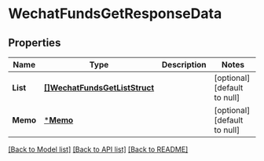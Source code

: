 # WechatFundsGetResponseData

## Properties
Name | Type | Description | Notes
------------ | ------------- | ------------- | -------------
**List** | [**[]WechatFundsGetListStruct**](WechatFundsGetListStruct.md) |  | [optional] [default to null]
**Memo** | [***Memo**](memo.md) |  | [optional] [default to null]

[[Back to Model list]](../README.md#documentation-for-models) [[Back to API list]](../README.md#documentation-for-api-endpoints) [[Back to README]](../README.md)


